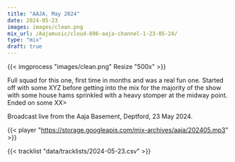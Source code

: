 ```yaml
---
title: "AAJA, May 2024"
date: 2024-05-23
images: images/clean.png
mix_url: /Aajamusic/cloud-696-aaja-channel-1-23-05-24/
type: "mix"
draft: true
---
```


{{< imgprocess "images/clean.png" Resize "500x" >}}

Full squad for this one, first time in months and was a real fun one. Started off with some XYZ before getting into
the mix for the majority of the show with some house hams sprinkled with a heavy stomper at the midway point.
Ended on some XX>

Broadcast live from the Aaja Basement, Deptford, 23 May 2024.

{{< player "https://storage.googleapis.com/mix-archives/aaja/202405.mp3" >}}

{{< tracklist "data/tracklists/2024-05-23.csv" >}}

